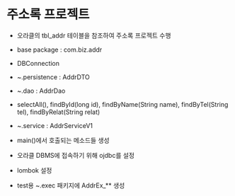 # 주소록 프로젝트

* 오라클의 tbl_addr 테이블을 참조하여 주소록 프로젝트 수행
* base package : com.biz.addr
* DBConnection
* ~.persistence : AddrDTO
* ~.dao : AddrDao
* selectAll(), findById(long id), findByName(String name), findByTel(String tel), findByRelat(String relat)
* ~.service : AddrServiceV1
* main()에서 호출되는 메소드들 생성


* 오라클 DBMS에 접속하기 위해 ojdbc를 설정
* lombok 설정
* test용 ~.exec 패키지에 AddrEx_** 생성